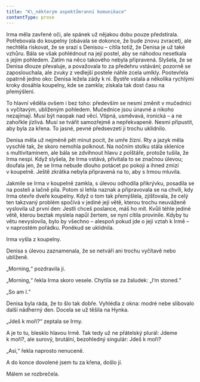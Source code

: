 ```yaml
---
title: "K\_některým aspektůmranní komunikace"
contentType: prose
---
```


Irma měla zavřené oči, ale spánek už nějakou dobu pouze předstírala. Potřebovala do koupelny (obávala se dokonce, že bude znovu zvracet), ale nechtěla riskovat, že se srazí s Denisou – cítila totiž, že Denisa je už také vzhůru. Bála se však pohlédnout na její postel, aby se náhodou nesetkala s jejím pohledem. Zatím na něco takového nebyla připravená. Slyšela, že se Denisa dlouze převaluje, a považovala to za předehru vstávání; pozorně se zaposlouchala, ale zvuky z vedlejší postele náhle zcela umlkly. Pootevřela opatrně jedno oko: Denisa ležela zády k ní. Bystře vstala a několika rychlými kroky dosáhla koupelny, kde se zamkla; získala tak dost času na přemýšlení.

  

To hlavní věděla ovšem i bez toho: především se nesmí změnit v mučednici s vyčítavým, ublíženým pohledem. Mučednice jsou únavné a nikoho nezajímají. Musí být naopak nad věcí. Vtipná, usměvavá, ironická – a ne zahořkle jízlivá. Musí se tvářit samozřejmě a nepřekvapeně. Nesmí připustit, aby byla za křena. To jasné, pevné předsevzetí ji trochu uklidnilo.

Denisa měla už nejméně pět minut pocit, že umře žízní. Rty a jazyk měla vyschlé tak, že skoro nemohla polknout. Na nočním stolku stála sklenice s multivitaminem, ale bála se zdvihnout hlavu z polštáře, protože tušila, že Irma nespí. Když slyšela, že Irma vstává, přivítala to se značnou úlevou; doufala jen, že se Irma nebude dlouho potácet po pokoji a ihned zmizí v koupelně. Ještě zkrátka nebyla připravená na to, aby s Irmou mluvila.

Jakmile se Irma v koupelně zamkla, s úlevou odhodila přikrývku, posadila se na posteli a lačně pila. Potom si lehla naznak a připravovala se na chvíli, kdy Irma otevře dveře koupelny. Když o tom tak přemýšlela, zjišťovala, že celý ten takzvaný problém spočívá v jediné její větě, kterou trochu neuváženě vyslovila už první den: Jestli chceš poslance, máš ho mít. Kvůli téhle jediné větě, kterou beztak myslela napůl žertem, se nyní cítila provinile. Kdyby tu větu nevyslovila, bylo by všechno – alespoň pokud jde o její vztah k Irmě – v naprostém pořádku. Poněkud se uklidnila.

Irma vyšla z koupelny.

Denisa s úlevou zaznamenala, že se netváří ani trochu vyčítavě nebo ublíženě.

„Morning,“ pozdravila ji.

„Morning,“ řekla Irma skoro vesele. Chytila se za žaludek: „I’m stoned.“

„So am I.“

Denisa byla ráda, že to šlo tak dobře. Vyhlédla z okna: modré nebe slibovalo další nádherný den. Docela se už těšila na Hynka.

„Jdeš k moři?“ zeptala se Irmy.

A je to tu, blesklo hlavou Irmě. Tak tedy už ne přátelský plurál: Jdeme k moři?, ale surový, brutální, bezohledný singulár: Jdeš k moři?

„Asi,“ řekla naprosto nenuceně.

A do konce dovolené jsem tu za křena, došlo jí.

Málem se rozbrečela.
